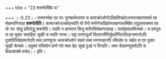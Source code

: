 +++
title = "23 शक्नोतीहैव यः"

+++
।।5.23।। तस्मान्मोक्ष एव परः पुरुषार्थस्तस्य च
कामक्रोधवेगोऽतिप्रतिपक्षोऽतस्तत्सहनसमर्थ एव मोक्षभागित्याह
**शक्नोतीति।** कामात्क्रोधाच्चोद्भवति यो वेगो
मनोनेत्रादिक्षोभलक्षणस्तमिहैव तदुद्भवसमय एव यो नरः सोढुं प्रतिरोद्धुं
शक्नोति। तदपि न क्षणमात्रं किंतु शरीरविमोक्षणात्प्राक्।
यावद्देहपातमित्यर्थः। य एवंभूतः स एव मुक्तः समाहितः सुखी च भवति नान्यः।
यद्वा मरणादूर्ध्वं विलपन्तीभिर्युवतीभिरालिङ्ग्यमानोऽपि
पुत्रादिभिर्दह्यमानोऽपि यथा प्राणशून्यः कामक्रोधवेगं सहते तथा
मरणात्प्रागपि जीवन्नेव यः सहेत स एव युक्तः सुखी चेत्यर्थः। तदुक्तं
वसिष्ठेन प्राणे गते यथा देहः सुखं दुःखं न विन्दति। तथा
चेत्प्राणयुक्तोऽपि स कैवल्याश्रमे वसेत्।। इति।
